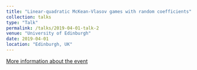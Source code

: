```yaml
---
title: "Linear-quadratic McKean-Vlasov games with random coefficients"
collection: talks
type: "Talk"
permalink: /talks/2019-04-01-talk-2
venue: "University of Edinburgh"
date: 2019-04-01
location: "Edinburgh, UK"
---
```


[More information about the event](https://www.icms.org.uk/MF-games.php)

